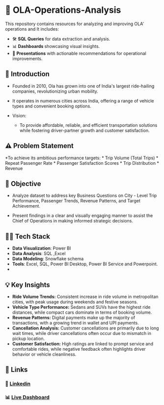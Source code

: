 # 🚕 OLA-Operations-Analysis

This repository contains resources for analyzing and improving OLA' operations and It includes:

- 🛠️ **SQL Queries** for data extraction and analysis.
- 📊 **Dashboards** showcasing visual insights.
- 📑 **Presentations** with actionable recommendations for operational improvements.


## 📝 Introduction

* Founded in 2010, Ola has grown into one of India's largest ride-hailing companies, revolutionizing urban mobility.
* It operates in numerous cities across India, offering a range of vehicle types and convenient booking options.

* Vision:
    * To provide affordable, reliable, and efficient transportation solutions while fostering driver-partner growth and customer satisfaction.
## ⚠️ Problem Statement

*To achieve its ambitious performance targets:
    * Trip Volume (Total Trips)
    * Repeat Passenger Rate
    * Passenger Satisfaction Scores
    * Trip Distribution
    * Revenue

## 🎯 Objective

* Analyze dataset to address key Business Questions on City - Level Trip Performance, Passenger Trends, Revenue Patterns, and Target Achievement.

* Present findings in a clear and visually engaging manner to assist the Chief of Operations in making informed strategic decisions.

## 👩‍💻 Tech Stack

- **Data Visualization**: Power BI  
- **Data Analysis**: SQL ,Excel 
- **Data Modeling**: Snowflake schema  
- **Tools**: Excel, SQL, Power BI Desktop, Power BI Service and Powerpoint.
- 
## 💡 Key Insights

* **Ride Volume Trends:** Consistent increase in ride volume in metropolitan cities, with peak usage during weekends and festive seasons.
* **Vehicle Type Performance:** Sedans and SUVs have the highest ride distances, while compact cars dominate in terms of booking volume.
* **Revenue Patterns:** Digital payments make up the majority of transactions, with a growing trend in wallet and UPI payments. 
* **Cancellation Analysis:** Customer cancellations are primarily due to long wait times, while driver cancellations often occur due to mismatch in pickup location.
* **Customer Satisfaction:** High ratings are linked to prompt service and comfortable rides, while negative feedback often highlights driver behavior or vehicle cleanliness.

## 📎 Links

### 💼 [Linkedin](https://www.linkedin.com/in/madhan-s11072005/)

### 📊 [Live Dashboard](https://app.powerbi.com/groups/me/reports/c7261806-0dab-4ad7-aa31-c3b47557554c/a8acda985cd39e607917?experience=power-bi)

